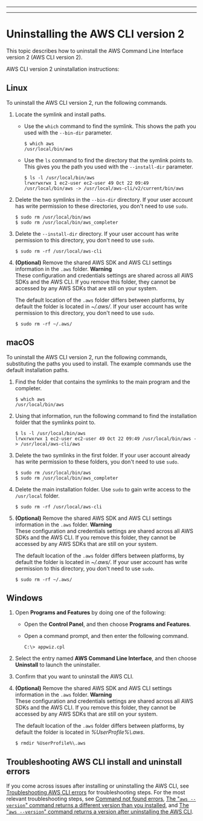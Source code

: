 --------

--------

# Uninstalling the AWS CLI version 2<a name="uninstall"></a>

This topic describes how to uninstall the AWS Command Line Interface version 2 \(AWS CLI version 2\)\. 

AWS CLI version 2 uninstallation instructions:

## Linux<a name="uninstall-linux"></a>

To uninstall the AWS CLI version 2, run the following commands\.

1. Locate the symlink and install paths\.
   + Use the `which` command to find the symlink\. This shows the path you used with the `--bin-dir` parameter\.

     ```
     $ which aws
     /usr/local/bin/aws
     ```
   + Use the `ls` command to find the directory that the symlink points to\. This gives you the path you used with the `--install-dir` parameter\.

     ```
     $ ls -l /usr/local/bin/aws
     lrwxrwxrwx 1 ec2-user ec2-user 49 Oct 22 09:49 /usr/local/bin/aws -> /usr/local/aws-cli/v2/current/bin/aws
     ```

1. Delete the two symlinks in the `--bin-dir` directory\. If your user account has write permission to these directories, you don't need to use `sudo`\.

   ```
   $ sudo rm /usr/local/bin/aws
   $ sudo rm /usr/local/bin/aws_completer
   ```

1. Delete the `--install-dir` directory\. If your user account has write permission to this directory, you don't need to use `sudo`\.

   ```
   $ sudo rm -rf /usr/local/aws-cli
   ```

1. **\(Optional\)** Remove the shared AWS SDK and AWS CLI settings information in the `.aws` folder\.
**Warning**  
These configuration and credentials settings are shared across all AWS SDKs and the AWS CLI\. If you remove this folder, they cannot be accessed by any AWS SDKs that are still on your system\.

   The default location of the `.aws` folder differs between platforms, by default the folder is located in *\~/\.aws/*\. If your user account has write permission to this directory, you don't need to use `sudo`\.

   ```
   $ sudo rm -rf ~/.aws/
   ```

## macOS<a name="uninstall-macos"></a>

To uninstall the AWS CLI version 2, run the following commands, substituting the paths you used to install\. The example commands use the default installation paths\.

1. Find the folder that contains the symlinks to the main program and the completer\.

   ```
   $ which aws
   /usr/local/bin/aws
   ```

1. Using that information, run the following command to find the installation folder that the symlinks point to\.

   ```
   $ ls -l /usr/local/bin/aws
   lrwxrwxrwx 1 ec2-user ec2-user 49 Oct 22 09:49 /usr/local/bin/aws -> /usr/local/aws-cli/aws
   ```

1. Delete the two symlinks in the first folder\. If your user account already has write permission to these folders, you don't need to use `sudo`\.

   ```
   $ sudo rm /usr/local/bin/aws
   $ sudo rm /usr/local/bin/aws_completer
   ```

1. Delete the main installation folder\. Use `sudo` to gain write access to the `/usr/local` folder\.

   ```
   $ sudo rm -rf /usr/local/aws-cli
   ```

1. **\(Optional\)** Remove the shared AWS SDK and AWS CLI settings information in the `.aws` folder\.
**Warning**  
These configuration and credentials settings are shared across all AWS SDKs and the AWS CLI\. If you remove this folder, they cannot be accessed by any AWS SDKs that are still on your system\.

   The default location of the `.aws` folder differs between platforms, by default the folder is located in *\~/\.aws/*\. If your user account has write permission to this directory, you don't need to use `sudo`\.

   ```
   $ sudo rm -rf ~/.aws/
   ```

## Windows<a name="uninstall-windows"></a>

1. Open **Programs and Features** by doing one of the following:
   + Open the **Control Panel**, and then choose **Programs and Features**\.
   + Open a command prompt, and then enter the following command\.

     ```
     C:\> appwiz.cpl
     ```

1. Select the entry named **AWS Command Line Interface**, and then choose **Uninstall** to launch the uninstaller\.

1. Confirm that you want to uninstall the AWS CLI\.

1. **\(Optional\)** Remove the shared AWS SDK and AWS CLI settings information in the `.aws` folder\.
**Warning**  
These configuration and credentials settings are shared across all AWS SDKs and the AWS CLI\. If you remove this folder, they cannot be accessed by any AWS SDKs that are still on your system\.

   The default location of the `.aws` folder differs between platforms, by default the folder is located in *%UserProfile%\\\.aws*\.

   ```
   $ rmdir %UserProfile%\.aws
   ```

## Troubleshooting AWS CLI install and uninstall errors<a name="uninstall-tshoot"></a>

If you come across issues after installing or uninstalling the AWS CLI, see [Troubleshooting AWS CLI errors](cli-chap-troubleshooting.md) for troubleshooting steps\. For the most relevant troubleshooting steps, see [Command not found errors](cli-chap-troubleshooting.md#tshoot-install-not-found), [The "`aws --version`" command returns a different version than you installed](cli-chap-troubleshooting.md#tshoot-install-wrong-version), and [The "`aws --version`" command returns a version after uninstalling the AWS CLI](cli-chap-troubleshooting.md#tshoot-uninstall-1)\.